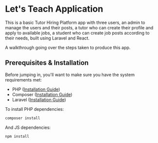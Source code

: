 # Let's Teach Application

This is a basic Tutor Hiring Platform app with three users, an admin to manage the users and their posts, a tutor who can create their profile and apply to available jobs, a student who can create job posts according to their needs, built using Laravel and React. 

A walkthrough going over the steps taken to produce this app.

## Prerequisites & Installation

Before jumping in, you'll want to make sure you have the system requirements met:
- PHP ([Installation Guide](https://www.php.net/manual/en/install.php))
- Composer ([Installation Guide](https://getcomposer.org/doc/00-intro.md)) 
- Laravel ([Installation Guide](https://laravel.com/docs/10.x))

To install PHP dependencies:

```bash
composer install
```
And JS dependencies:
```bash
npm install
```
